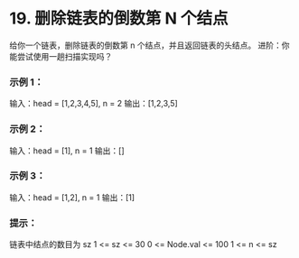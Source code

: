 
# 19. 删除链表的倒数第 N 个结点

给你一个链表，删除链表的倒数第 n 个结点，并且返回链表的头结点。
进阶：你能尝试使用一趟扫描实现吗？

### 示例 1：
输入：head = [1,2,3,4,5], n = 2
输出：[1,2,3,5]

### 示例 2：
输入：head = [1], n = 1
输出：[]

### 示例 3：
输入：head = [1,2], n = 1
输出：[1]

### 提示：
链表中结点的数目为 sz
1 <= sz <= 30
0 <= Node.val <= 100
1 <= n <= sz